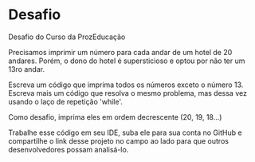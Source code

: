 # Desafio
Desafio do Curso da ProzEducação

Precisamos imprimir um número para cada andar de um hotel de 20 andares. Porém, o dono do hotel é supersticioso e optou por não ter um 13ro andar.

Escreva um código que imprima todos os números exceto o número 13.
Escreva mais um código que resolva o mesmo problema, mas dessa vez usando o laço de repetição 'while'.

Como desafio, imprima eles em ordem decrescente (20, 19, 18...)

Trabalhe esse código em seu IDE, suba ele para sua conta no GitHub e compartilhe o link desse projeto no campo ao lado para que outros desenvolvedores possam analisá-lo.